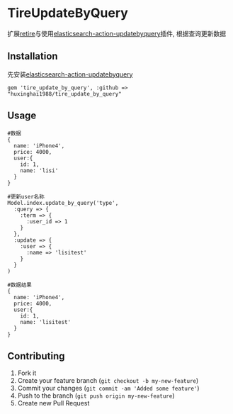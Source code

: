 
# TireUpdateByQuery


 扩展[retire](https://github.com/karmi/retire)与使用[elasticsearch-action-updatebyquery](https://github.com/yakaz/elasticsearch-action-updatebyquery)插件, 根据查询更新数据

## Installation
先安装[elasticsearch-action-updatebyquery](https://github.com/yakaz/elasticsearch-action-updatebyquery)

    gem 'tire_update_by_query', :github => "huxinghai1988/tire_update_by_query"


## Usage

    #数据
    {
      name: 'iPhone4',
      price: 4000,
      user:{
        id: 1,
        name: 'lisi'
      }
    }

    #更新user名称
    Model.index.update_by_query('type',
      :query => {
        :term => {
          :user_id => 1
        }
      },
      :update => {
        :user => {
          :name => 'lisitest'
        }
      }
    )

    #数据结果
    {
      name: 'iPhone4',
      price: 4000,
      user:{
        id: 1,
        name: 'lisitest'
      }
    }


## Contributing

1. Fork it
2. Create your feature branch (`git checkout -b my-new-feature`)
3. Commit your changes (`git commit -am 'Added some feature'`)
4. Push to the branch (`git push origin my-new-feature`)
5. Create new Pull Request
